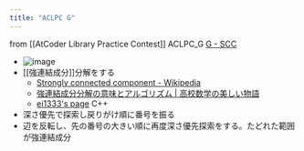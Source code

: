```yaml
---
title: "ACLPC G"
---
```


from [[AtCoder Library Practice Contest]]
ACLPC_G
[G - SCC](https://atcoder.jp/contests/practice2/tasks/practice2_g)
- ![image](https://gyazo.com/3f039350389b2300aa35f5bf74deb838/thumb/1000)
- [[強連結成分]]分解をする
    - [Strongly connected component - Wikipedia](https://en.wikipedia.org/wiki/Strongly_connected_component)
    - [強連結成分分解の意味とアルゴリズム | 高校数学の美しい物語](https://mathtrain.jp/kyorenketsu)
    - [ei1333's page](https://ei1333.github.io/algorithm/strongly-connected-components.html) C++
- 深さ優先で探索し戻りがけ順に番号を振る
- 辺を反転し、先の番号の大きい順に再度深さ優先探索をする。たどれた範囲が強連結成分